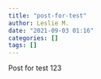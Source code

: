 ```yaml
---
title: "post-for-test"
author: Leslie M.
date: "2021-09-03 01:16"
categories: []
tags: []
---
```


Post for test
123
